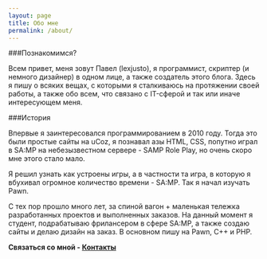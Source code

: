 ```yaml
---
layout: page
title: Обо мне
permalink: /about/
---
```


###Познакомимся?

Всем привет, меня зовут Павел (lexjusto), я программист, скриптер (и немного дизайнер) в одном лице, а также создатель этого блога. Здесь я пишу о всяких вещах, с которыми я сталкиваюсь на протяжении своей работы, а также обо всем, что связано с IT-сферой и так или иначе интересующем меня.

###История

Впервые я заинтересовался программированием в 2010 году. Тогда это были простые сайты на uCoz, я познавал азы HTML, CSS, попутно играл в SA:MP на небезызвестном сервере - SAMP Role Play, но очень скоро мне этого стало мало.

Я решил узнать как устроены игры, а в частности та игра, в которую я вбухивал огромное количество времени - SA:MP. Так я начал изучать Pawn.

C тех пор прошло много лет, за спиной вагон + маленькая тележка разработанных проектов и выполненных заказов. На данный момент я студент, подрабатываю фрилансером в сфере SA:MP, а также создаю сайты и делаю дизайн на заказ. В основном пишу на Pawn, C++ и PHP.

**Связаться со мной - [Контакты](https://www.google.com)**
